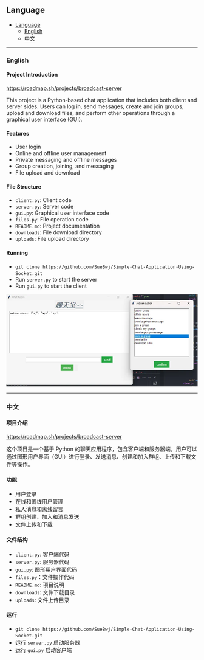 ## Language

- [Language](#language)
  - [English](#english)
  - [中文](#中文)

---

### English

#### Project Introduction

https://roadmap.sh/projects/broadcast-server

This project is a Python-based chat application that includes both client and server sides. Users can log in, send messages, create and join groups, upload and download files, and perform other operations through a graphical user interface (GUI).

#### Features

- User login
- Online and offline user management
- Private messaging and offline messages
- Group creation, joining, and messaging
- File upload and download

#### File Structure

- `client.py`: Client code
- `server.py`: Server code
- `gui.py`: Graphical user interface code
- `files.py`: File operation code
- `README.md`: Project documentation
- `downloads`: File download directory
- `uploads`: File upload directory

#### Running

- `git clone https://github.com/SueBwj/Simple-Chat-Application-Using-Socket.git`
- Run `server.py` to start the server
- Run `gui.py` to start the client



![image](./images/image.png)

---

### 中文

#### 项目介绍

https://roadmap.sh/projects/broadcast-server

这个项目是一个基于 Python 的聊天应用程序，包含客户端和服务器端。用户可以通过图形用户界面（GUI）进行登录、发送消息、创建和加入群组、上传和下载文件等操作。

#### 功能

- 用户登录
- 在线和离线用户管理
- 私人消息和离线留言
- 群组创建、加入和消息发送
- 文件上传和下载

#### 文件结构

- `client.py`: 客户端代码
- `server.py`: 服务器代码
- `gui.py`: 图形用户界面代码
- `files.py`：文件操作代码
- `README.md`: 项目说明
- `downloads`: 文件下载目录
- `uploads`: 文件上传目录

#### 运行

- `git clone https://github.com/SueBwj/Simple-Chat-Application-Using-Socket.git`
- 运行 `server.py` 启动服务器
- 运行 `gui.py` 启动客户端

